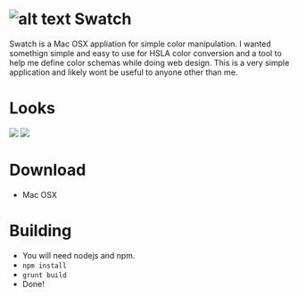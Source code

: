 # ![alt text](https://raw.githubusercontent.com/mephux/swatch/master/app/styles/images/logo-small.png) Swatch

Swatch is a Mac OSX appliation for simple color manipulation. I wanted somethign simple and easy to use for HSLA color conversion and a tool to help me define color schemas while doing web design. This is a very simple application and likely wont be useful to anyone other than me.

# Looks

![](https://raw.githubusercontent.com/mephux/swatch/master/app/styles/images/1.png)
![](https://raw.githubusercontent.com/mephux/swatch/master/app/styles/images/2.png)

# Download

  * Mac OSX

# Building

  * You will need nodejs and npm.
  * `npm install`
  * `grunt build`
  * Done!
